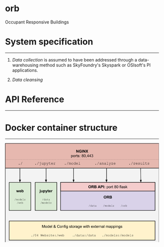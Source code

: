 # orb
Occupant Responsive Buildings


# System specification
---

1. *Data collection* is assumed to have been addressed through a data-warehousing method such as SkyFoundry's Skyspark or OSIsoft's PI applications. 

2. *Data cleansing* 


# API Reference
---



# Docker container structure
---
![ORB Container Architecture](./doc/orb_containers.png "ORB Containenr Architecture")